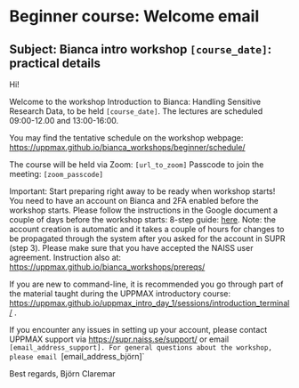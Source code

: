 # Beginner course: Welcome email

## Subject: Bianca intro workshop `[course_date]`: practical details
 
Hi!
 
Welcome to the workshop Introduction to Bianca: Handling Sensitive Research Data, to be held `[course_date]`.
The lectures are scheduled 09:00-12.00 and 13:00-16:00.
 
You may find the tentative schedule on the workshop webpage:
https://uppmax.github.io/bianca_workshops/beginner/schedule/
 
The course will be held via Zoom: `[url_to_zoom]`
Passcode to join the meeting: `[zoom_passcode]`
 
Important: Start preparing right away to be ready when workshop starts!
You need to have an account on Bianca and 2FA enabled before the workshop starts. Please follow the instructions in the Google document a couple of days before the workshop starts:
8-step guide: [here](beginner_bianca_login.odt).
Note: the account creation is automatic and it takes a couple of hours for changes to be propagated through the system after you asked for the account in SUPR (step 3).
Please make sure that you have accepted the NAISS user agreement.
Instruction also at: https://uppmax.github.io/bianca_workshops/prereqs/
 
If you are new to command-line, it is recommended you go through part of the material taught during the UPPMAX introductory course: https://uppmax.github.io/uppmax_intro_day_1/sessions/introduction_terminal/ .
 
If you encounter any issues in setting up your account, please contact UPPMAX support via https://supr.naiss.se/support/ or email `[email_address_support]. For general questions about the workshop, please email `[email_address_björn]`
 
Best regards,
Björn Claremar
